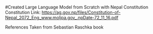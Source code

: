 #Created Large Language Model from Scratch with Nepal Constitution
Constitution Link: https://ag.gov.np/files/Constitution-of-Nepal_2072_Eng_www.moljpa.gov_.npDate-72_11_16.pdf

References Taken  from Sebastian Raschka book 


